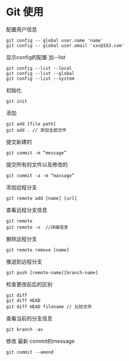 # Git 使用


配置用户信息

    git config -- global user.name 'name'
    git config -- global user.email 'xxx@163.com'
 
显示config的配置 加--list

    git config --list --local
    git config --list --global
    git config --list --system
初始化 

    git init 

添加

    git add [file path]
    git add . // 添加全部文件
    
提交新建的

    git commit -m “message”
    
提交所有的文件以及修改的 

    git commit -a -m “massage”

添加远程分支

    git remote add [name] [url]
    
查看远程分支信息
    
    git remote
    git remote -v  //详细信息

删除远程分支

    git remote remove [name]
    
推送到远程分支

    git push [remote-name][branch-name] 
    
检查更改前后的区别

    git diff
    git diff HEAD
    git diff HEAD filename // 比较文件


查看当前的分支信息

    git branch -av
     
修改 最新 commit的message
    
    git commit --amend

